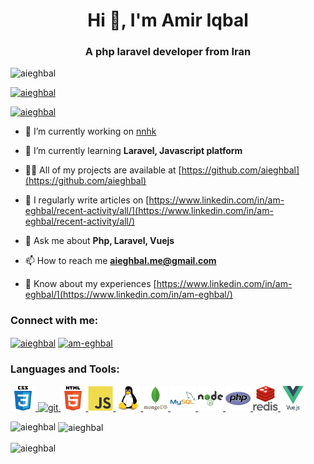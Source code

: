 <h1 align="center">Hi 👋, I'm Amir Iqbal</h1>
<h3 align="center">A php laravel developer from Iran</h3>

<p align="left"> <img src="https://komarev.com/ghpvc/?username=aieghbal&label=Profile%20views&color=0e75b6&style=flat" alt="aieghbal" /> </p>

<p align="left"> <a href="https://github.com/ryo-ma/github-profile-trophy"><img src="https://github-profile-trophy.vercel.app/?username=aieghbal" alt="aieghbal" /></a> </p>

<p align="left"> <a href="https://twitter.com/aieghbal" target="blank"><img src="https://img.shields.io/twitter/follow/aieghbal?logo=twitter&style=for-the-badge" alt="aieghbal" /></a> </p>

- 🔭 I’m currently working on [nnhk](https://nnhk.ir/)

- 🌱 I’m currently learning **Laravel, Javascript platform**

- 👨‍💻 All of my projects are available at [https://github.com/aieghbal](https://github.com/aieghbal)

- 📝 I regularly write articles on [https://www.linkedin.com/in/am-eghbal/recent-activity/all/](https://www.linkedin.com/in/am-eghbal/recent-activity/all/)

- 💬 Ask me about **Php, Laravel, Vuejs**

- 📫 How to reach me **aieghbal.me@gmail.com**

- 📄 Know about my experiences [https://www.linkedin.com/in/am-eghbal/](https://www.linkedin.com/in/am-eghbal/)

<h3 align="left">Connect with me:</h3>
<p align="left">
<a href="https://twitter.com/aieghbal" target="blank"><img align="center" src="https://raw.githubusercontent.com/rahuldkjain/github-profile-readme-generator/master/src/images/icons/Social/twitter.svg" alt="aieghbal" height="30" width="40" /></a>
<a href="https://linkedin.com/in/am-eghbal" target="blank"><img align="center" src="https://raw.githubusercontent.com/rahuldkjain/github-profile-readme-generator/master/src/images/icons/Social/linked-in-alt.svg" alt="am-eghbal" height="30" width="40" /></a>
</p>

<h3 align="left">Languages and Tools:</h3>
<p align="left"> <a href="https://www.w3schools.com/css/" target="_blank" rel="noreferrer"> <img src="https://raw.githubusercontent.com/devicons/devicon/master/icons/css3/css3-original-wordmark.svg" alt="css3" width="40" height="40"/> </a> <a href="https://git-scm.com/" target="_blank" rel="noreferrer"> <img src="https://www.vectorlogo.zone/logos/git-scm/git-scm-icon.svg" alt="git" width="40" height="40"/> </a> <a href="https://www.w3.org/html/" target="_blank" rel="noreferrer"> <img src="https://raw.githubusercontent.com/devicons/devicon/master/icons/html5/html5-original-wordmark.svg" alt="html5" width="40" height="40"/> </a> <a href="https://developer.mozilla.org/en-US/docs/Web/JavaScript" target="_blank" rel="noreferrer"> <img src="https://raw.githubusercontent.com/devicons/devicon/master/icons/javascript/javascript-original.svg" alt="javascript" width="40" height="40"/> </a> <a href="https://www.linux.org/" target="_blank" rel="noreferrer"> <img src="https://raw.githubusercontent.com/devicons/devicon/master/icons/linux/linux-original.svg" alt="linux" width="40" height="40"/> </a> <a href="https://www.mongodb.com/" target="_blank" rel="noreferrer"> <img src="https://raw.githubusercontent.com/devicons/devicon/master/icons/mongodb/mongodb-original-wordmark.svg" alt="mongodb" width="40" height="40"/> </a> <a href="https://www.mysql.com/" target="_blank" rel="noreferrer"> <img src="https://raw.githubusercontent.com/devicons/devicon/master/icons/mysql/mysql-original-wordmark.svg" alt="mysql" width="40" height="40"/> </a> <a href="https://nodejs.org" target="_blank" rel="noreferrer"> <img src="https://raw.githubusercontent.com/devicons/devicon/master/icons/nodejs/nodejs-original-wordmark.svg" alt="nodejs" width="40" height="40"/> </a> <a href="https://www.php.net" target="_blank" rel="noreferrer"> <img src="https://raw.githubusercontent.com/devicons/devicon/master/icons/php/php-original.svg" alt="php" width="40" height="40"/> </a> <a href="https://redis.io" target="_blank" rel="noreferrer"> <img src="https://raw.githubusercontent.com/devicons/devicon/master/icons/redis/redis-original-wordmark.svg" alt="redis" width="40" height="40"/> </a> <a href="https://vuejs.org/" target="_blank" rel="noreferrer"> <img src="https://raw.githubusercontent.com/devicons/devicon/master/icons/vuejs/vuejs-original-wordmark.svg" alt="vuejs" width="40" height="40"/> </a> </p>

<p><img align="left" src="https://github-readme-stats.vercel.app/api/top-langs?username=aieghbal&show_icons=true&locale=en&layout=compact" alt="aieghbal" /></p>

<p>&nbsp;<img align="center" src="https://github-readme-stats.vercel.app/api?username=aieghbal&show_icons=true&locale=en" alt="aieghbal" /></p>

<p><img align="center" src="https://github-readme-streak-stats.herokuapp.com/?user=aieghbal&" alt="aieghbal" /></p>
